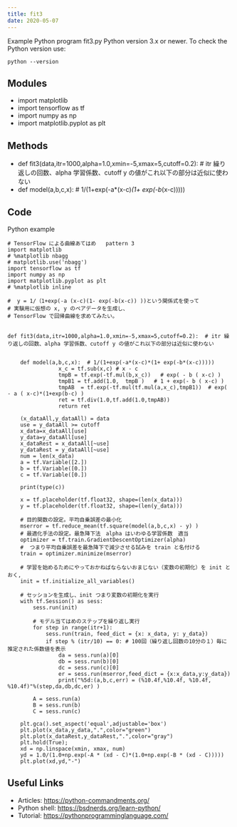 ```yaml
---
title: fit3
date: 2020-05-07
---
```

Example Python program fit3.py
Python version 3.x or newer.
To check the Python version use:

    python --version

## Modules

* import matplotlib
* import tensorflow as tf
* import numpy as np
* import matplotlib.pyplot as plt

## Methods

* def fit3(data,itr=1000,alpha=1.0,xmin=-5,xmax=5,cutoff=0.2):  # itr 繰り返しの回数、alpha 学習係数、cutoff y の値がこれ以下の部分は近似に使わない
* def model(a,b,c,x):  # 1/(1+exp(-a*(x-c)*(1+ exp(-b*(x-c)))))

## Code

Python example

    # TensorFlow による曲線あてはめ   pattern 3
    import matplotlib
    # %matplotlib nbagg
    # matplotlib.use('nbagg') 
    import tensorflow as tf
    import numpy as np
    import matplotlib.pyplot as plt
    # %matplotlib inline
    
    #  y = 1/（1+exp(-a (x-c)(1- exp(-b(x-c)) ))という関係式を使って
    # 実験用に仮想の x, y のペアデータを生成し、
    # TensorFlow で回帰曲線を求めてみたい。
    
        
    def fit3(data,itr=1000,alpha=1.0,xmin=-5,xmax=5,cutoff=0.2):  # itr 繰り返しの回数、alpha 学習係数、cutoff y の値がこれ以下の部分は近似に使わない
    
    
        def model(a,b,c,x):  # 1/(1+exp(-a*(x-c)*(1+ exp(-b*(x-c)))))
                    x_c = tf.sub(x,c) # x - c
                    tmpB = tf.exp(-tf.mul(b,x_c))   # exp( - b ( x-c) )
                    tmpB1 = tf.add(1.0,  tmpB )   # 1 + exp(- b ( x-c) )
                    tmpAB  = tf.exp(-tf.mul(tf.mul(a,x_c),tmpB1))  # exp( - a ( x-c)*(1+exp(b-c) )
                    ret = tf.div(1.0,tf.add(1.0,tmpAB))
                    return ret
    
        (x_dataAll,y_dataAll) = data
        use = y_dataAll >= cutoff
        x_data=x_dataAll[use]
        y_data=y_dataAll[use]
        x_dataRest = x_dataAll[~use]
        y_dataRest = y_dataAll[~use]
        num = len(x_data)
        a = tf.Variable([2.])
        b = tf.Variable([0.])
        c = tf.Variable([0.])
    
        print(type(c))
        
        x = tf.placeholder(tf.float32, shape=(len(x_data)))
        y = tf.placeholder(tf.float32, shape=(len(y_data)))
    
        # 目的関数の設定。平均自乗誤差の最小化
        mserror = tf.reduce_mean(tf.square(model(a,b,c,x) - y) )
        # 最適化手法の設定。最急降下法　alpha はいわゆる学習係数　適当
        optimizer = tf.train.GradientDescentOptimizer(alpha)
        #  つまり平均自乗誤差を最急降下で減少させる試みを train と名付ける
        train = optimizer.minimize(mserror)
    
        # 学習を始めるためにやっておかねばならないおまじない（変数の初期化）を init とおく, 
        init = tf.initialize_all_variables()
    
        # セッションを生成し、init つまり変数の初期化を実行
        with tf.Session() as sess:
            sess.run(init)
    
            # モデル当てはめのステップを繰り返し実行
            for step in range(itr+1):
                sess.run(train, feed_dict = {x: x_data, y: y_data})
                if step % (itr/10) == 0: # 100回（繰り返し回数の10分の１）毎に推定された係数値を表示
                    da = sess.run(a)[0]
                    db = sess.run(b)[0]
                    dc = sess.run(c)[0]
                    er = sess.run(mserror,feed_dict = {x:x_data,y:y_data})
                    print("%5d:(a,b,c,err) = (%10.4f,%10.4f, %10.4f, %10.4f)"%(step,da,db,dc,er) )
    
            A = sess.run(a)
            B = sess.run(b)
            C = sess.run(c)
    
        plt.gca().set_aspect('equal',adjustable='box')
        plt.plot(x_data,y_data,".",color="green")
        plt.plot(x_dataRest,y_dataRest,".",color="gray")
        plt.hold(True);
        xd = np.linspace(xmin, xmax, num)
        yd = 1.0/(1.0+np.exp(-A * (xd - C)*(1.0+np.exp(-B * (xd - C)))))
        plt.plot(xd,yd,"-")

## Useful Links

- Articles: https://python-commandments.org/
- Python shell: https://bsdnerds.org/learn-python/
- Tutorial: https://pythonprogramminglanguage.com/

